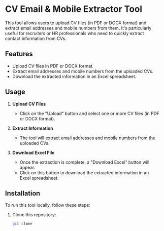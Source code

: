 # CV Email & Mobile Extractor Tool

This tool allows users to upload CV files (in PDF or DOCX format) and extract email addresses and mobile numbers from them. It's particularly useful for recruiters or HR professionals who need to quickly extract contact information from CVs.

## Features

- Upload CV files in PDF or DOCX format.
- Extract email addresses and mobile numbers from the uploaded CVs.
- Download the extracted information in an Excel spreadsheet.

## Usage

1. **Upload CV Files**
   - Click on the "Upload" button and select one or more CV files (in PDF or DOCX format).

2. **Extract Information**
   - The tool will extract email addresses and mobile numbers from the uploaded CVs.

3. **Download Excel File**
   - Once the extraction is complete, a "Download Excel" button will appear.
   - Click on this button to download the extracted information in an Excel spreadsheet.

## Installation

To run this tool locally, follow these steps:

1. Clone this repository:
   ```bash
   git clone
